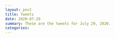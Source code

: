 ```yaml
---
layout: post
title: Tweets
date: 2020-07-29
summary: These are the tweets for July 29, 2020.
categories:
---
```


